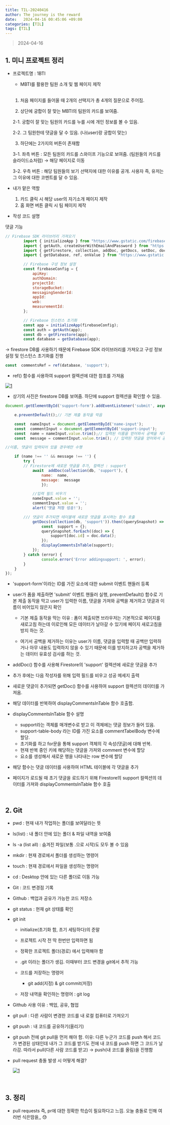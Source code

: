 ```yaml
---
title: TIL-20240416
author: The journey is the reward
date:   2024-04-16 00:45:06 +09:00
categories: [TIL]
tags: [TIL]
---
```



> 2024-04-16

## 1. 미니 프로젝트 정리

- 프로젝트명 : 1BTI
	- MBTI를 활용한 팀원 소개 및 웹 페이지 제작
	<br>
	
	 1.  처음 페이지를 들어올 때 2개의 선택지가 총 4개의 질문으로 주어짐.
	 
	 2.  상단에 궁합이 잘 맞는 MBTI의 팀원의 카드를 보여줌.

	 2-1. 궁합이 잘 맞는 팀원의 카드를 누를 시에 개인 정보를 볼 수 있음.

	 2-2. 그 팀원한테 댓글을 달 수 있음. (나(user)랑 궁합이 맞는)

	 3.  하단에는 2가지의 버튼이 존재함
     
     3-1. 좌측 버튼 : 모든 팀원의 카드를 스와이프 기능으로 보여줌. (팀원들의 카드를 슬라이드쇼처럼) → 해당 페이지로 이동
        
     3-2. 우측 버튼 : 해당 팀원들의 보기 선택지에 대한 이유를 공개. 사용자 즉, 유저는 그 이유에 대한 코멘트를 달 수 있음.

- 내가 맡은 역할
	1. 카드 클릭 시 해당 user의 자기소개 페이지 제작
	2. 홈 화면 버튼 클릭 시 팀 페이지 제작

- 작성 코드 설명

댓글 기능
```js
// Firebase SDK 라이브러리 가져오기
        import { initializeApp } from "https://www.gstatic.com/firebasejs/9.22.0/firebase-app.js";
        import { getAuth, createUserWithEmailAndPassword } from "https://www.gstatic.com/firebasejs/9.22.0/firebase-auth.js";
        import { getFirestore, collection, addDoc, getDocs, setDoc, doc } from "https://www.gstatic.com/firebasejs/9.22.0/firebase-firestore.js";
        import { getDatabase, ref, onValue } from "https://www.gstatic.com/firebasejs/9.22.0/firebase-database.js";

        // Firebase 구성 정보 설정
        const firebaseConfig = {
            apiKey: 
            authDomain: 
            projectId: 
            storageBucket: 
            messagingSenderId:
            appId: 
            web:
            measurementId: 
        };

        // Firebase 인스턴스 초기화
        const app = initializeApp(firebaseConfig);
        const auth = getAuth(app);
        const db = getFirestore(app);
        const database = getDatabase(app);

```

-> firestore DB를 사용하기 때문에 Firebase SDK 라이브러리를 가져오고 구성 정보 설정 및 인스턴스 초기화를 진행


```js
const  commentsRef = ref(database, 'support');
```

- ref() 함수를 사용하여 support 컬렉션에 대한 참조를 가져옴

<a  href="https://github.com/LeeNaYoung240/LeeNaYoung240.github.io/assets/107848521/46c9792c-8753-4895-94c1-384cce4b490b"  class="popup img-link"><img  src="https://github.com/LeeNaYoung240/LeeNaYoung240.github.io/assets/107848521/46c9792c-8753-4895-94c1-384cce4b490b"  alt="1"  loading="lazy"></a>  

- 상기의 사진은 firestore DB를 보여줌. 하단에 support 컬렉션을 확인할 수 있음.


```js
document.getElementById('support-form').addEventListener('submit', async (e) => {

	e.preventDefault();// 기본 제출 동작을 막음

	const  nameInput = document.getElementById('name-input');
	const  commentInput = document.getElementById('support-input');
	const  name = nameInput.value.trim();// 입력된 이름을 얻어와서 공백을 제거
	const  message = commentInput.value.trim(); // 입력된 댓글을 얻어와서 공백을 제거

//이름, 댓글이 입력되어 있을 경우에만 수행

	if (name !== '' && message !== '') {
		try {
		// Firestore에 새로운 댓글을 추가, 컬렉션 : support
			await  addDoc(collection(db, 'support'), {
				name:  name,
				message:  message
				});

			//입력 필드 비우기
			nameInput.value = '';
			commentInput.value = '';
			alert('댓글 저장 성공!');

		/// 댓글이 추가되면 테이블에 새로운 댓글을 표시하는 함수 호출
			getDocs(collection(db, 'support')).then((querySnapshot) => {
				const  support = {};
				querySnapshot.forEach((doc) => {
					support[doc.id] = doc.data();
				});
				displayCommentsInTable(support);
			});
		} catch (error) {
				console.error('Error addingsupport: ', error);	
		}
	}
});

```

- 'support-form'이라는 ID를 가진 요소에 대한 submit 이벤트 핸들러 등록

- user가 폼을 제출하면 'submit' 이벤트 핸들러 실행, preventDefault() 함수로 기본 제출 동작을 막고 user가 입력한 이름, 댓글을 가져와 공백을 제거하고 댓글과 이름이 비어있지 않은지 확인
	- 기본 제출 동작을 막는 이유 : 폼이 제출되면 브라우저는 기본적으로 페이지를 새로고침 하는데 이로인해 모든 데이터가 날아갈 수 있기에  페이지 새로고침을 방지 하는 것.
	
	- 여기서 공백을 제거하는 이유는 user가 이름, 댓글을 입력할 때 공백만 입력하거나 아무 내용도 입력하지 않을 수 있기 때문에 이를 방지하고자 공백을 제거하는 데이터 유효성 검사를 하는 것.
- addDoc() 함수를 사용해 Firestore의 'support' 컬렉션에 새로운 댓글을 추가
- 추가 후에는 다음 작성자를 위해 입력 필드를 비우고 성공 메세지 출력
- 새로운 댓글이 추가되면 getDoc() 함수를 사용하여 support 컬렉션의 데이터를 가져옴. 
- 해당 데이터를 반복하여 displayCommentsInTable 함수 호출함.

- displayCommentsInTable 함수 설명 
	- support라는 객체를 매개변수로 받고 이 객체에는 댓글 정보가 들어 있음.
	- support-table-body 라는 ID를 가진 요소를 commentTabelBody 변수에 할당.
	- 초기화를 하고 for문을 통해 support 객체의 각 속성(댓글)에 대해 반복.
	- 현재 반복 중인 키에 해당하는 댓글을 가져와 comment 변수에 할당
	- <tr>요소를 생성해서 새로운 행을 나타내는 row 변수에 할당
- 해당 함수는 댓글 데이터를 사용하여 HTML 테이블에 각 댓글을 추가

- 페이지가 로드될 때 초기 댓글을 로드하기 위해 Firestore의 support 컬렉션의 데이터를 가져와 displayCommentsInTable 함수 호출

<br>

## 2. Git 
- pwd : 현재 내가 작업하는 폴더를 보여달라는 뜻

- ls(list) : 내 폴더 안에 있는 폴더 & 파일 내역을 보여줌
- ls -a (list all) : 숨겨진 파일(보통 .으로 시작)도 모두 볼 수 있음
- mkdir : 현재 경로에서 폴더를 생성하는 명령어
- touch : 현재 경로에서 파일을 생성하는 명령어
- cd : Desktop 안에 있는 다른 폴더로 이동 가능
- Git : 코드 변경점 기록
- Github : 백업과 공유가 가능한 코드 저장소

- git status : 현재 git 상태를 확인
- git init
	- initialize(초기화 함, 초기 세팅하다)의 준말
	- 프로젝트 시작 전 딱 한번만 입력하면 됨
	- 정확한 프로젝트 폴더(경로) 에서 입력해야 함
	-  .git 이라는 폴더가 생김. 이때부터 코드 변경을 git에서 추적 가능
	- 코드를 저장하는 명령어 
		- git add(지정) & git commit(저장)
	
	- 저장 내역을 확인하는 명령어 : git log

- Github 사용 이유 : 백업, 공유, 협업

- git pull : 다른 사람이 변경한 코드를 내 로컬 컴퓨터로 가져오기
- git push : 내 코드를 공유하기(올리기)
- git push 전에 git pull을 먼저 해야 함. 
    이유: 다른 누군가 코드를 push 해서 코드가 변경된 상태인데 내가 그 코드를 받기도 전에 내 코드를 push 하면 그 코드가 날라감. 따라서 pull(다른 사람 코드를 받고) -> push(내 코드를 올림)을 진행함
   
- pull request 충돌 발생 시 어떻게 해결?


	 <a  href="https://github.com/LeeNaYoung240/LeeNaYoung240.github.io/assets/107848521/a6cdaa29-f41f-425f-b272-37e1ba937f19"  class="popup img-link"><img  src="https://github.com/LeeNaYoung240/LeeNaYoung240.github.io/assets/107848521/a6cdaa29-f41f-425f-b272-37e1ba937f19"  alt="1"  loading="lazy"></a>   
     
<br>

## 3. 정리
- pull requests 즉, pr에 대한 정확한 학습이 필요하다고 느낌. 오늘 충돌로 인해 여러번 식은땀을,, 😓